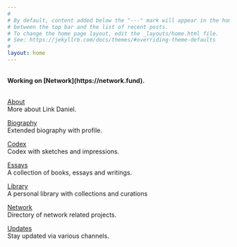 ```yaml
---
#
# By default, content added below the "---" mark will appear in the home page
# between the top bar and the list of recent posts.
# To change the home page layout, edit the _layouts/home.html file.
# See: https://jekyllrb.com/docs/themes/#overriding-theme-defaults
#
layout: home
---
```


<br>
<b>Working on [Network](https://network.fund).</b>
<br>
<br>

[About](/about)
<br>
More about Link Daniel.

[Biography](/biography)
<br>
Extended biography with profile.

[Codex](/codex)
<br>
Codex with sketches and impressions.

[Essays](/essays)
<br>
A collection of books, essays and writings.

[Library](/library)
<br>
A personal library with collections and curations

[Network](https://network.com.de)
<br>
Directory of network related projects.

[Updates](/updates)
<br>
Stay updated via various channels.

<br>
<br>
<br>

